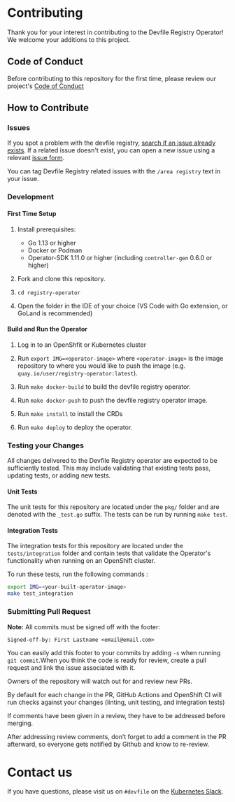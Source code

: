 # Contributing

Thank you for your interest in contributing to the Devfile Registry Operator! We welcome your additions to this project.

## Code of Conduct

Before contributing to this repository for the first time, please review our project's [Code of Conduct](https://github.com/devfile/api/blob/main/CODE_OF_CONDUCT.md)

## How to Contribute

### Issues

If you spot a problem with the devfile registry, [search if an issue already exists](https://github.com/devfile/api/issues). If a related issue doesn't exist, you can open a new issue using a relevant [issue form](https://github.com/devfile/api/issues/new/choose).

You can tag Devfile Registry related issues with the `/area registry` text in your issue.

### Development

#### First Time Setup
1. Install prerequisites:
   - Go 1.13 or higher
   - Docker or Podman
   - Operator-SDK 1.11.0 or higher (including `controller-gen` 0.6.0 or higher)

2. Fork and clone this repository.

3. `cd registry-operator`

4. Open the folder in the IDE of your choice (VS Code with Go extension, or GoLand is recommended)

#### Build and Run the Operator
1. Log in to an OpenShfit or Kubernetes cluster

2. Run `export IMG=<operator-image>` where `<operator-image>` is the image repository to where you would like to push the image (e.g. `quay.io/user/registry-operator:latest`).

3. Run `make docker-build` to build the devfile registry operator.

4. Run `make docker-push` to push the devfile registry operator image.

4. Run `make install` to install the CRDs

5. Run `make deploy` to deploy the operator.

### Testing your Changes

All changes delivered to the Devfile Registry operator are expected to be sufficiently tested. This may include validating that existing tests pass, updating tests, or adding new tests.

#### Unit Tests

The unit tests for this repository are located under the `pkg/` folder and are denoted with the `_test.go` suffix. The tests can be run by running `make test`.

#### Integration Tests

The integration tests for this repository are located under the `tests/integration` folder and contain tests that validate the Operator's functionality when running on an OpenShift cluster.

To run these tests, run the following commands :

```bash
export IMG=<your-built-operator-image>
make test_integration
```


### Submitting Pull Request

**Note:** All commits must be signed off with the footer:
```
Signed-off-by: First Lastname <email@email.com>
```

You can easily add this footer to your commits by adding `-s` when running `git commit`.When you think the code is ready for review, create a pull request and link the issue associated with it.

Owners of the repository will watch out for and review new PRs. 

By default for each change in the PR, GitHub Actions and OpenShift CI will run checks against your changes (linting, unit testing, and integration tests)

If comments have been given in a review, they have to be addressed before merging.

After addressing review comments, don’t forget to add a comment in the PR afterward, so everyone gets notified by Github and know to re-review.


# Contact us

If you have questions, please visit us on `#devfile` on the [Kubernetes Slack](https://slack.k8s.io).
